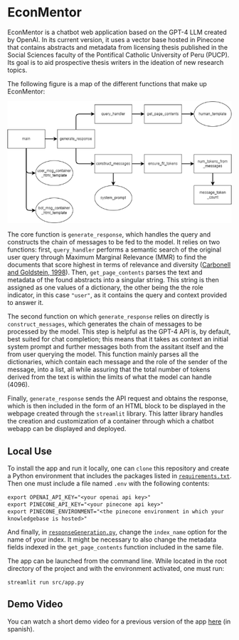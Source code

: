 # EconMentor

EconMentor is a chatbot web application based on the GPT-4 LLM created by OpenAI. In its current version, it uses a vector base hosted in Pinecone that contains abstracts and metadata from licensing thesis published in the Social Sciences faculty of the Pontifical Catholic University of Peru (PUCP). Its goal is to aid prospective thesis writers in the ideation of new research topics.

The following figure is a map of the different functions that make up EconMentor:

![code_map](readme/map.png)

The core function is `generate_response`, which handles the query and constructs the chain of messages to be fed to the model. It relies on two functions: first, `query_handler` performs a semantic search of the original user query through Maximum Marginal Relevance (MMR) to find the documents that score highest in terms of relevance and diversity ([Carbonell and Goldstein, 1998](https://dl.acm.org/doi/10.1145/290941.291025)). Then, `get_page_contents` parses the text and metadata of the found abstracts into a singular string. This string is then assigned as one values of a dictionary, the other being the the role indicator, in this case `"user"`, as it contains the query and context provided to answer it. 

The second function on which `generate_response` relies on directly is `construct_messages`, which generates the chain of messages to be processed by the model. This step is helpful as the GPT-4 API is, by default, best suited for chat completion; this means that it takes as context an initial system prompt and further messages both from the assitant itself and the from user querying the model. This function mainly parses all the dictionaries, which contain each message and the role of the sender of the message, into a list, all while assuring that the total number of tokens derived from the text is within the limits of what the model can handle (4096). 

Finally, `generate_response` sends the API request and obtains the response, which is then included in the form of an HTML block to be displayed in the webpage created through the `streamlit` library. This latter library handles the creation and customization of a container through which a chatbot webapp can be displayed and deployed.

## Local Use

To install the app and run it locally, one can `clone` this repository and create a Python environment that includes the packages listed in [`requirements.txt`](requirements.txt). Then one must include a file named `.env` with the following contents:

```
export OPENAI_API_KEY="<your openai api key>"
export PINECONE_API_KEY="<your pinecone api key>"
export PINECONE_ENVIRONMENT="<the pinecone environment in which your knowledgebase is hosted>"
```

And finally, in [`responseGeneration.py`](src/responseGeneration.py), change the `index_name` option for the name of your index. It might be necessary to also change the metadata fields indexed in the `get_page_contents` function included in the same file.

The app can be launched from the command line. While located in the root directory of the project and with the environment activated, one must run:

```
streamlit run src/app.py
```

## Demo Video

You can watch a short demo video for a previous version of the app [here](https://www.dropbox.com/scl/fi/dvl29re8irhfjpe80apzy/econMentor-v2.mp4?rlkey=vtzkb1jprirye80tgqloo4jtc&dl=0) (in spanish).
